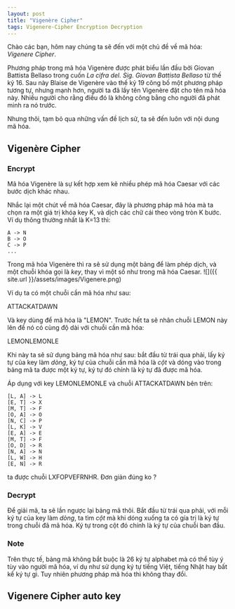 ```yaml
---
layout: post
title: "Vigenère Cipher"
tags: Vigenere-Cipher Encryption Decryption
---
```

Chào các bạn, hôm nay chúng ta sẽ đến với một chủ đề về mã hóa: *Vigenere Cipher*.

Phương pháp trong mã hóa Vigenère được phát biểu lần đầu bởi Giovan Battista Bellaso trong cuốn *La cifra del. Sig. Giovan Battista Bellaso* từ thế kỷ 16. Sau này Blaise de Vigenère vào thế kỷ 19 công bố một phương pháp tương tự, nhưng mạnh hơn, người ta đã lấy tên Vigenère đặt cho tên mã hóa này. Nhiều người cho rằng điều đó là không công bằng cho người đã phát minh ra nó trước.

Nhưng thôi, tạm bỏ qua những vấn đề lịch sử, ta sẽ đến luôn với nội dung mã hóa.

## Vigenère Cipher
### Encrypt
Mã hóa Vigenère là sự kết hợp xem kẽ nhiều phép mã hóa Caesar với các bước dịch khác nhau.

Nhắc lại một chút về mã hóa Caesar, đây là phương pháp mã hóa mà ta chọn ra một giá trị khóa key K, và dịch các chữ cái theo vòng tròn K bước. Ví dụ thông thường nhất là K=13 thì:
```
A -> N
B -> O
C -> P
...
```

Trong mã hóa Vigenère thì ra sẽ sử dụng một bảng để làm phép dịch, và một chuỗi khóa gọi là *key*, thay vì một số như trong mã hóa Caesar.
![]({{ site.url }}/assets/images/Vigenere.png)

Ví dụ ta có một chuỗi cần mã hóa như sau:

ATTACKATDAWN

Và key dùng để mã hóa là "LEMON". Trước hết ta sẽ nhân chuỗi LEMON này lên để nó có cùng độ dài với chuỗi cần mã hóa:

LEMONLEMONLE

Khi này ta sẽ sử dụng bảng mã hóa như sau: bắt đầu từ trái qua phải, lấy ký tự của key làm *dòng*, ký tự của chuỗi cần mã hóa là *cột* và dóng vào trong bảng mã ta được một ký tự, ký tự đó chính là ký tự đã được mã hóa.

Áp dụng với key LEMONLEMONLE và chuỗi ATTACKATDAWN bên trên:
```
[L, A] -> L
[E, T] -> X
[M, T] -> F
[O, A] -> O
[N, C] -> P
[L, K] -> V
[E, A] -> E
[M, T] -> F
[O, D] -> R
[N, A] -> N
[L, W] -> H
[E, N] -> R
```
ta được chuỗi LXFOPVEFRNHR. Đơn giản đúng ko ?

### Decrypt 
Để giải mã, ta sẽ lần ngược lại bảng mã thôi. Bắt đầu từ trái qua phải, với mỗi ký tự của key làm *dòng*, ta tìm *cột* mà khi dóng xuống ta có gía trị là ký tự trong chuỗi đã mã hóa. Ký tự trong cột đó chính là ký tự của chuỗi ban đầu.

### Note
Trên thực tế, bảng mã không bắt buộc là 26 ký tự alphabet mà có thể tùy ý tùy vào người mã hóa, ví dụ như sử dụng ký tự tiếng Việt, tiếng Nhật hay bất kể ký tự gì. Tuy nhiên phương pháp mã hóa thì không thay đổi.

## Vigenere Cipher auto key
